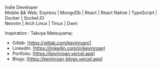 Indie Developer <br/>
Mobile && Web;
Express | MongoDb | React | React Native | TypeScript | Docker | Socket.IO </br>
Neovim | Arch Linux | Tmux | Dwm </br>

Inspiration : Takuya Matsuyama; <br/>

- Gitlab: [https://gitlab.com/kevinroan/] 
- LinkedIn: [https://linkedin.com/in/kevinroan]
- Portfolio: [https://kevinroan.vercel.app]
- Blogs: [https://kevinroan-blogs.vercel.app]
